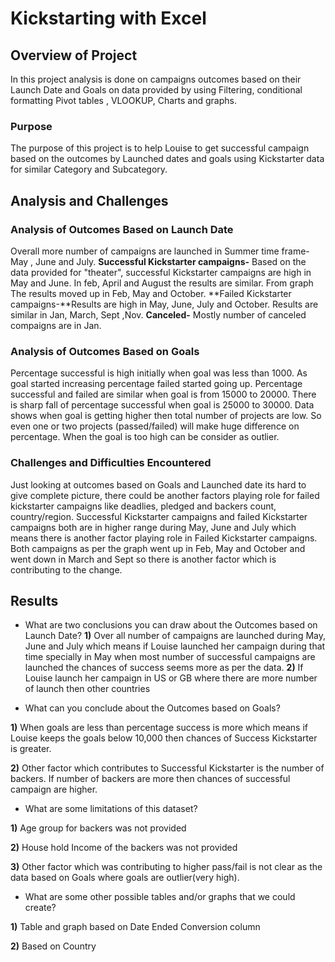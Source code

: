 # Kickstarting with Excel

## Overview of Project
In this project analysis is done on campaigns outcomes based on their Launch Date and Goals on data provided by using Filtering, conditional formatting Pivot tables , VLOOKUP, Charts and graphs.
### Purpose 
The purpose of this project is to help Louise to get successful campaign based on the outcomes by Launched dates and goals using Kickstarter data for similar Category and Subcategory.

## Analysis and Challenges

### Analysis of Outcomes Based on Launch Date
Overall more number of campaigns are launched in Summer time frame- May , June and July.
**Successful Kickstarter campaigns-** Based on the data provided for "theater", successful Kickstarter campaigns are high in May and June. In feb, April and August the results are similar. From graph The results moved up in Feb, May and October.
**Failed Kickstarter campaigns-**Results  are high in May, June, July and October. Results are similar in Jan, March, Sept ,Nov.
**Canceled-** Mostly number of canceled compaigns are in Jan.

### Analysis of Outcomes Based on Goals
Percentage successful is high initially when goal was less than 1000. As goal started increasing percentage failed started going up. Percentage successful and failed are similar when goal is from 15000 to 20000. There is sharp fall of percentage successful when goal is 25000 to 30000. Data shows when goal is getting higher then total number of projects are low. So even one or two projects (passed/failed) will make huge difference on percentage. When the goal is too high can be consider as outlier.

### Challenges and Difficulties Encountered
Just looking at outcomes based on Goals and Launched date its hard to give complete picture, there could be another factors playing role for failed kickstarter campaigns like deadlies, pledged and backers count, country/region. 
Successful Kickstarter campaigns and failed Kickstarter campaigns both are in higher range during May, June and July which means there is another factor playing role in Failed Kickstarter campaigns.
Both campaigns as per the graph went up in Feb, May and October and went down in March and Sept so there is another factor which is contributing to the change. 

## Results
- What are two conclusions you can draw about the Outcomes based on Launch Date?
**1)** Over all number of campaigns are launched during May, June and July which means if Louise launched her campaign during that time specially in May when most number of successful campaigns are launched the chances of success seems more as per the data. 
**2)** If Louise launch her campaign in US or GB where there are more number of launch then other countries

- What can you conclude about the Outcomes based on Goals?

**1)** When goals are less than percentage success is more which means if Louise keeps the goals below 10,000 then chances of Success Kickstarter is greater. 

**2)** Other factor which contributes to Successful Kickstarter is the number of backers. If number of backers are more then chances of successful campaign are higher. 

- What are some limitations of this dataset?

**1)** Age group for backers was not provided 

**2)** House hold Income of the backers was not provided

**3)** Other factor which was contributing to higher pass/fail is not clear as the data based on Goals where goals are outlier(very high).

- What are some other possible tables and/or graphs that we could create?

**1)** Table and graph based on Date Ended Conversion column

**2)** Based on Country 
